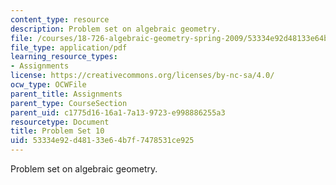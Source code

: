 ```yaml
---
content_type: resource
description: Problem set on algebraic geometry.
file: /courses/18-726-algebraic-geometry-spring-2009/53334e92d48133e64b7f7478531ce925_MIT18_726s09_pset10.pdf
file_type: application/pdf
learning_resource_types:
- Assignments
license: https://creativecommons.org/licenses/by-nc-sa/4.0/
ocw_type: OCWFile
parent_title: Assignments
parent_type: CourseSection
parent_uid: c1775d16-16a1-7a13-9723-e998886255a3
resourcetype: Document
title: Problem Set 10
uid: 53334e92-d481-33e6-4b7f-7478531ce925
---
```

Problem set on algebraic geometry.